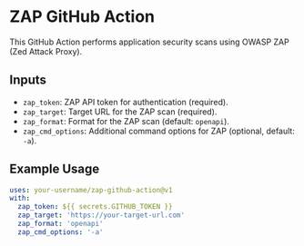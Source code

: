 # ZAP GitHub Action

This GitHub Action performs application security scans using OWASP ZAP (Zed Attack Proxy).

## Inputs
- `zap_token`: ZAP API token for authentication (required).
- `zap_target`: Target URL for the ZAP scan (required).
- `zap_format`: Format for the ZAP scan (default: `openapi`).
- `zap_cmd_options`: Additional command options for ZAP (optional, default: `-a`).

## Example Usage
```yaml
uses: your-username/zap-github-action@v1
with:
  zap_token: ${{ secrets.GITHUB_TOKEN }}
  zap_target: 'https://your-target-url.com'
  zap_format: 'openapi'
  zap_cmd_options: '-a'

